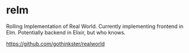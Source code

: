 # relm

Rolling Implementation of Real World.  Currently implementing frontend in Elm.  Potentially backend in Elixir, but who knows.

https://github.com/gothinkster/realworld
